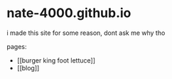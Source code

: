 # nate-4000.github.io
i made this site for some reason, dont ask me why tho

pages:
 * [[burger king foot lettuce]]
 * [[blog]]